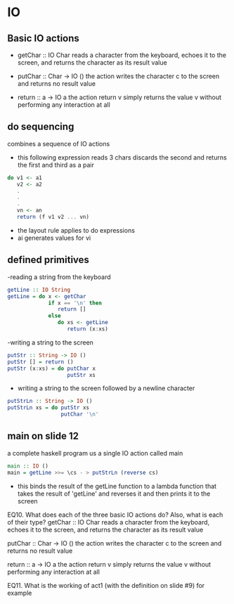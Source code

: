 # IO 


## Basic IO actions 

- getChar :: IO Char
reads a character from the keyboard, echoes it to the screen, and returns the character as its result value

- putChar :: Char -> IO ()
the action writes the character c to the screen and returns no result value

- return :: a -> IO a
the action return v simply returns the value v without performing any interaction at all

## do sequencing 

combines a sequence of IO actions 

- this following expression reads 3 chars discards the second and returns the first and third as a pair
```haskell
do v1 <- a1
   v2 <- a2
   .
   .
   .
   vn <- an
   return (f v1 v2 ... vn)
```

   - the layout rule applies to do expressions
   -  ai generates values for vi


## defined primitives

-reading a string from the keyboard

```haskell
getLine :: IO String
getLine = do x <- getChar
             if x == '\n' then
                return []
             else
                do xs <- getLine
                   return (x:xs)
```

-writing a string to the screen

```haskell
putStr :: String -> IO ()
putStr [] = return ()
putStr (x:xs) = do putChar x
                   putStr xs
```

- writing a string to the screen followed by a newline character

```haskell
putStrLn :: String -> IO ()
putStrLn xs = do putStr xs
                 putChar '\n'
```

## main on slide 12

a complete haskell program us a single IO action called main

```haskell
main :: IO ()
main = getLine >>= \cs - > putStrLn (reverse cs)
```

- this binds the result of the getLine function to a lambda function that takes the result of 'getLine' and reverses it and then prints it to the screen


EQ10. What does each of the three basic IO actions do? Also, what is each of their
type?
getChar :: IO Char
reads a character from the keyboard, echoes it to the screen, and returns the character as its result value

putChar :: Char -> IO ()
the action writes the character c to the screen and returns no result value

return :: a -> IO a
the action return v simply returns the value v without performing any interaction at all

EQ11. What is the working of act1 (with the definition on slide #9) for example